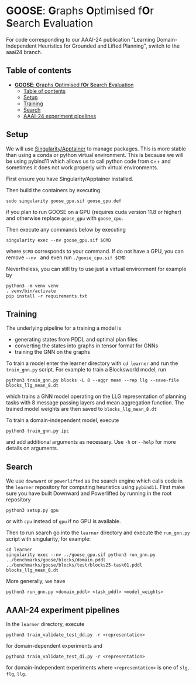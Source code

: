 # <span style="font-weight:normal">**GOOSE**: **G**raphs **O**ptimised f**O**r **S**earch **E**valuation</span>

For code corresponding to our AAAI-24 publication "Learning Domain-Independent Heuristics for Grounded and Lifted Planning", switch to the aaai24 branch.

## Table of contents
- [**GOOSE**: **G**raphs **O**ptimised f**O**r **S**earch **E**valuation](#goose-graphs-optimised-for-search-evaluation)
  - [Table of contents](#table-of-contents)
  - [Setup](#setup)
  - [Training](#training)
  - [Search](#search)
  - [AAAI-24 experiment pipelines](#aaai-24-experiment-pipelines)

## Setup
We will use [Singularity/Apptainer](https://github.com/apptainer/singularity) to manage packages. This is more stable than using a conda or python virtual environment. This is because we will be using pybind11 which allows us to call python code from c++ and sometimes it does not work properly with virtual environments.

First ensure you have Singularity/Apptainer installed.

Then build the containers by executing
```
sudo singularity goose_gpu.sif goose_gpu.def
```
if you plan to run GOOSE on a GPU (requires cuda version 11.8 or higher) and otherwise replace `goose_gpu` with `goose_cpu`.

Then execute any commands below by executing 
```
singularity exec --nv goose_gpu.sif $CMD
```
where `$CMD` corresponds to your command. If do not have a GPU, you can remove `--nv ` and even run `./goose_cpu.sif $CMD`

Nevertheless, you can still try to use just a virtual environment for example by
```
python3 -m venv venv
. venv/bin/activate
pip install -r requirements.txt
```

## Training
The underlying pipeline for a training a model is
- generating states from PDDL and optimal plan files
- converting the states into graphs in tensor format for GNNs
- training the GNN on the graphs

To train a model enter the learner directory with `cd learner` and run the `train_gnn.py` script. For example to train a Blocksworld model, run
```
python3 train_gnn.py blocks -L 8 --aggr mean --rep llg --save-file blocks_llg_mean_8.dt
```
which trains a GNN model operating on the LLG representation of planning tasks with 8 message passing layers and mean aggregation function. The trained model weights are then saved to `blocks_llg_mean_8.dt`

To train a domain-independent model, execute
```
python3 train_gnn.py ipc
```
and add additional arguments as necessary. Use `-h` or `--help` for more details on arguments.

## Search
We use `downward` or `powerlifted` as the search engine which calls code in the `learner` repository for computing heuristics using `pybind11`. 
First make sure you have built Downward and Powerlifted by running in the root repository
```
python3 setup.py gpu
```
or with `cpu` instead of `gpu` if no GPU is available.

Then to run search go into the `learner` directory and execute the `run_gnn.py` script with singularity, for example:
```
cd learner
singularity exec --nv ../goose_gpu.sif python3 run_gnn.py ../benchmarks/goose/blocks/domain.pddl ../benchmarks/goose/blocks/test/blocks25-task01.pddl blocks_llg_mean_8.dt
```

More generally, we have
```
python3 run_gnn.py <domain_pddl> <task_pddl> <model_weights>
```

## AAAI-24 experiment pipelines
In the `learner` directory, execute
```
python3 train_validate_test_dd.py -r <representation>
```
for domain-dependent experiments and 
```
python3 train_validate_test_di.py -r <representation>
```
for domain-independent experiments where `<representation>` is one of `slg`, `flg`, `llg`.
